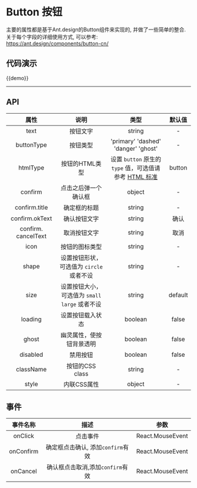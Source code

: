# Button 按钮

主要的属性都是基于Ant.design的Button组件来实现的, 并做了一些简单的整合. 关于每个字段的详细使用方式, 可以参考: https://ant.design/components/button-cn/

## 代码演示

{{demo}}

-----
## API

|         属性          |                说明                |                    类型                    |   默认值   |
| :-----------------: | :------------------------------: | :--------------------------------------: | :-----: |
|        text         |               按钮文字               |                  string                  |    -    |
|      buttonType      |               按钮类型               |   'primary' 'dashed' 'danger' 'ghost'    |    -    |
|      htmlType       |            按钮的HTML类型             | 设置 `button` 原生的 `type` 值，可选值请参考 [HTML 标准](https://developer.mozilla.org/en-US/docs/Web/HTML/Element/button#attr-type) | button  |
|       confirm       |            点击之后弹一个确认框            |                  object                  |    -    |
|    confirm.title    |              确定框的标题              |                  string                  |    -    |
|   confirm.okText    |              确认按钮文字              |                  string                  |   确认    |
| confirm. cancelText |              取消按钮文字              |                  string                  |   取消    |
|        icon         |             按钮的图标类型              |                  string                  |    -    |
|        shape        |    设置按钮形状，可选值为 `circle` 或者不设     |                  string                  |    -    |
|        size         | 设置按钮大小，可选值为 `small` `large` 或者不设 |                  string                  | default |
|       loading       |             设置按钮载入状态             |                 boolean                  |  false  |
|        ghost        |           幽灵属性，使按钮背景透明           |                 boolean                  |  false  |
|      disabled       |               禁用按钮               |                 boolean                  |  false  |
|      className      |           按钮的CSS class           |                  string                  |    -    |
|        style        |             内联CSS属性              |                  object                  |    -    |

## 事件

|   事件名称    |           描述           |                  参数                   |
| :-------: | :--------------------: | :-----------------------------------: |
|  onClick  |          点击事件          | React.MouseEvent |
| onConfirm | 确定框点击确认, 添加`confirm`有效 | React.MouseEvent |
| onCancel  | 确认框点击取消,添加`confirm`有效  | React.MouseEvent |

